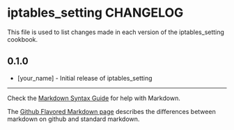 iptables_setting CHANGELOG
==========================

This file is used to list changes made in each version of the iptables_setting cookbook.

0.1.0
-----
- [your_name] - Initial release of iptables_setting

- - -
Check the [Markdown Syntax Guide](http://daringfireball.net/projects/markdown/syntax) for help with Markdown.

The [Github Flavored Markdown page](http://github.github.com/github-flavored-markdown/) describes the differences between markdown on github and standard markdown.
